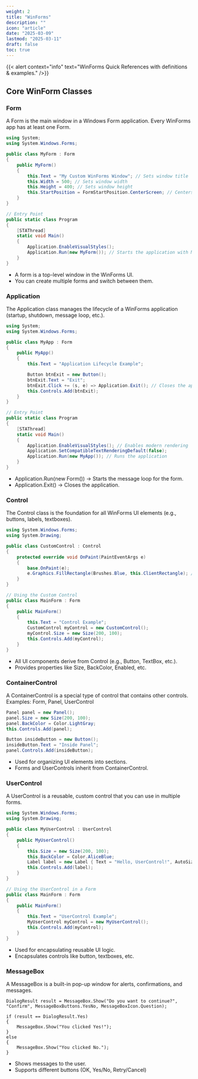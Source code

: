 ```yaml
---
weight: 2
title: "WinForms"
description: ""
icon: "article"
date: "2025-03-09"
lastmod: "2025-03-11"
draft: false
toc: true
---
```

{{< alert context="info" 
	text="WinForms Quick References with definitions & examples." />}}

## Core WinForm Classes

### Form
A Form is the main window in a Windows Form application. Every WinForms app has at least one Form.
```csharp
using System;
using System.Windows.Forms;

public class MyForm : Form
{
    public MyForm()
    {
        this.Text = "My Custom WinForms Window"; // Sets window title
        this.Width = 500; // Sets window width
        this.Height = 400; // Sets window height
        this.StartPosition = FormStartPosition.CenterScreen; // Centers window on startup
    }
}

// Entry Point
public static class Program
{
    [STAThread]
    static void Main()
    {
        Application.EnableVisualStyles();
        Application.Run(new MyForm()); // Starts the application with MyForm
    }
}
```
- A form is a top-level window in the WinForms UI.
- You can create multiple forms and switch between them.

### Application
The Application class manages the lifecycle of a WinForms application (startup, shutdown, message loop, etc.).
```csharp
using System;
using System.Windows.Forms;

public class MyApp : Form
{
    public MyApp()
    {
        this.Text = "Application Lifecycle Example";

        Button btnExit = new Button();
        btnExit.Text = "Exit";
        btnExit.Click += (s, e) => Application.Exit(); // Closes the application
        this.Controls.Add(btnExit);
    }
}

// Entry Point
public static class Program
{
    [STAThread]
    static void Main()
    {
        Application.EnableVisualStyles(); // Enables modern rendering
        Application.SetCompatibleTextRenderingDefault(false);
        Application.Run(new MyApp()); // Runs the application
    }
}
```
- Application.Run(new Form()) -> Starts the message loop for the form.
- Application.Exit() -> Closes the application.

### Control
The Control class is the foundation for all WinForms UI elements (e.g., buttons, labels, textboxes).
```csharp
using System.Windows.Forms;
using System.Drawing;

public class CustomControl : Control
{
    protected override void OnPaint(PaintEventArgs e)
    {
        base.OnPaint(e);
        e.Graphics.FillRectangle(Brushes.Blue, this.ClientRectangle); // Draws a blue rectangle
    }
}

// Using the Custom Control
public class MainForm : Form
{
    public MainForm()
    {
        this.Text = "Control Example";
        CustomControl myControl = new CustomControl();
        myControl.Size = new Size(200, 100);
        this.Controls.Add(myControl);
    }
}
```
- All UI components derive from Control (e.g., Button, TextBox, etc.).
- Provides properties like Size, BackColor, Enabled, etc.

### ContainerControl
A ContainerControl is a special type of control that contains other controls.
Examples: Form, Panel, UserControl
```csharp
Panel panel = new Panel();
panel.Size = new Size(200, 100);
panel.BackColor = Color.LightGray;
this.Controls.Add(panel);

Button insideButton = new Button();
insideButton.Text = "Inside Panel";
panel.Controls.Add(insideButton);
```
- Used for organizing UI elements into sections.
- Forms and UserControls inherit from ContainerControl.

### UserControl
A UserControl is a reusable, custom control that you can use in multiple forms.
```csharp
using System.Windows.Forms;
using System.Drawing;

public class MyUserControl : UserControl
{
    public MyUserControl()
    {
        this.Size = new Size(200, 100);
        this.BackColor = Color.AliceBlue;
        Label label = new Label { Text = "Hello, UserControl!", AutoSize = true };
        this.Controls.Add(label);
    }
}

// Using the UserControl in a Form
public class MainForm : Form
{
    public MainForm()
    {
        this.Text = "UserControl Example";
        MyUserControl myControl = new MyUserControl();
        this.Controls.Add(myControl);
    }
}
```
- Used for encapsulating reusable UI logic.
- Encapsulates controls like button, textboxes, etc.

### MessageBox
A MessageBox is a built-in pop-up window for alerts, confirmations, and messages.
```
DialogResult result = MessageBox.Show("Do you want to continue?", "Confirm", MessageBoxButtons.YesNo, MessageBoxIcon.Question);

if (result == DialogResult.Yes)
{
    MessageBox.Show("You clicked Yes!");
}
else
{
    MessageBox.Show("You clicked No.");
}

```
- Shows messages to the user.
- Supports different buttons (OK, Yes/No, Retry/Cancel)